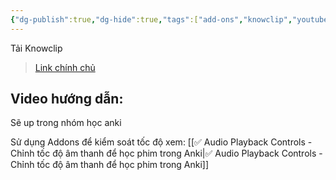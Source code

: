 ```yaml
---
{"dg-publish":true,"dg-hide":true,"tags":["add-ons","knowclip","youtube","netflix","phim"],"permalink":"/vua-xem-phim-vua-hoc-bang-knowclip-ap-dung-cho-ca-youtube-va-netflix/","hide":true,"dgPassFrontmatter":true}
---
```



Tải Knowclip

> [Link chính chủ](https://www.knowclip.com/)

## Video hướng dẫn:
Sẽ up trong nhóm học anki

Sử dụng Addons để kiểm soát tốc độ xem:
[[✅ Audio Playback Controls - Chỉnh tốc độ âm thanh để học phim trong Anki\|✅ Audio Playback Controls - Chỉnh tốc độ âm thanh để học phim trong Anki]]
